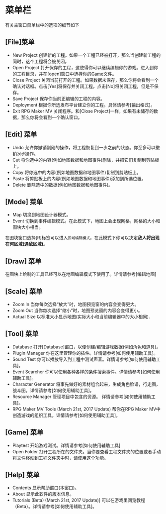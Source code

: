 # 菜单栏
有关主窗口菜单栏中的选项的细节如下

## [File]菜单
+ New Project
创建新的工程。如果一个工程已经被打开，那么当创建新工程的同时，这个工程将会被关闭。
+ Open Project
打开保存的工程，这使得你可以继续编辑你的游戏。进入到你的工程目录，并在[open]窗口中选择你的[Game](或者[Game.rpgproject])文件。
+ Close Project 
关闭当前打开的工程。如果数据未保存，那么你将会看到一个确认对话框。点击[Yes]将保存并关闭工程，点击[No]将关闭工程，但是不保存。
+ Save Project
保存你当前正编辑的工程的内容。
+ Deployment 
根据你所选发布平台建立你的工程。具体请参考[输出格式]。
+ Exit RPG Maker MV
关闭程序。和[Close Project]一样，如果有未储存的数据，那么你将会看到一个确认窗口。

## [Edit] 菜单
+ Undo
允许你撤销刚刚的操作，将工程恢复到一步之前的状态。你至多可以撤销``20步``操作。
+ Cut
将你选中的内容(例如地图数据和地图事件)删除，并把它们复制到剪贴板上。
+ Copy 
将你选中的内容(例如地图数据和地图事件)复制到剪贴板上。
+ Paste 
将剪贴板上的内容(例如地图数据和地图事件)添加到所选位置。
+ Delete
删除选中的数据(例如地图数据和地图事件)。

## [Mode] 菜单
+ Map 
切换到地图设计器模式。
+ Event 
切换到事件编辑模式。在此模式下，地图上会出现网格，网格的大小和图块大小相当。

在图块窗口选择[R]标签可以进入``区域编辑模式``，在此模式下你可以决定**敌人将出现在何区域(遇敌区域)**。


## [Draw] 菜单
在图块上绘制的工具已经可以在地图编辑模式下使用了。详情请参考[编辑地图</a>]

## [Scale] 菜单
+ Zoom In 
当你每次选择“放大”时，地图预览窗的内容会变得更大。
+ Zoom Out 
当你每次选择“缩小”时，地图预览窗的内容会变得更小。
+ Actual Size 
 以标准大小显示地图(实际大小和当前编辑器中的大小相同). 

## [Tool] 菜单
+ Database 
打开[Database]窗口，以便创建/编辑游戏数据(例如角色和道具)。
+ Plugin Manager 
你在这里管理你的插件。详情请参考[如何使用辅助工具]。
+ Sound Test 
你可以播放导入到工程中测试声音。详情请参考[如何使用辅助工具]。
+ Event Searcher
你可以使用各种各样的条件搜索事件。详情请参考[如何使用辅助工具]。
+ Character Generator
将事先做好的素材组合起来，生成角色脸谱，行走图，战斗图。详情请参考[如何使用辅助工具]。
+ Resource Manager
管理项目中包含的资源。 详情请参考[如何使用辅助工具]。
+ RPG Maker MV Tools (March 21st, 2017 Update)
帮你在RPG Maker MV中创造游戏的组织工具。详情请参考[如何使用辅助工具]。


## [Game] 菜单 
+ Playtest 
开始游戏测试。详情请参考[如何使用辅助工具]
+ Open Folder 
打开工程所在的文件夹。当你要查看工程文件夹的位置或者手动将文件移动到工程文件夹中时，请使用这个功能。

## [Help] 菜单 
+ Contents 
显示帮助窗口(本窗口)。
+ About 
显示此软件的版本信息。
+ Tutorials (Beta) (March 21st, 2017 Update)]
可以在游戏里阅览教程（Beta）。详情请参考[如何使用辅助工具]。


